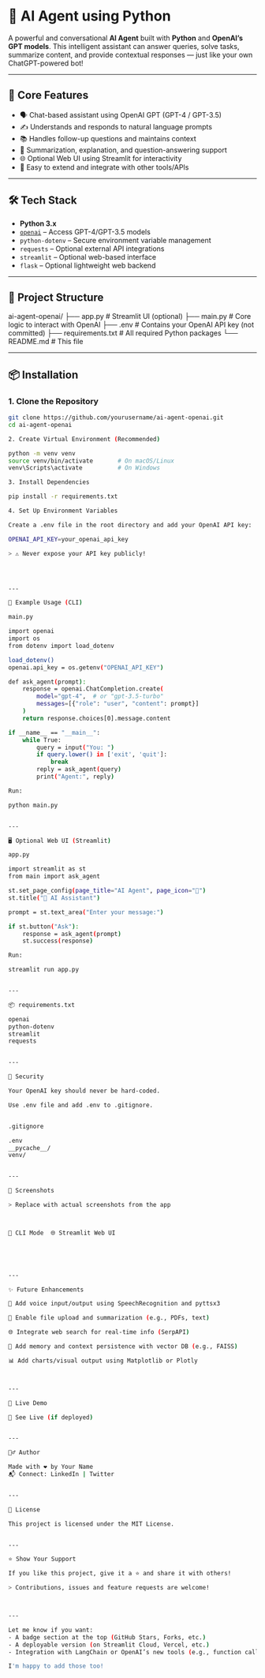  # 🤖 AI Agent using Python 

A powerful and conversational **AI Agent** built with **Python** and **OpenAI’s GPT models**. This intelligent assistant can answer queries, solve tasks, summarize content, and provide contextual responses — just like your own ChatGPT-powered bot!

---

## 🧠 Core Features

- 🗣️ Chat-based assistant using OpenAI GPT (GPT-4 / GPT-3.5)
- ✍️ Understands and responds to natural language prompts
- 📚 Handles follow-up questions and maintains context
- 📄 Summarization, explanation, and question-answering support
- 🌐 Optional Web UI using Streamlit for interactivity
- 📂 Easy to extend and integrate with other tools/APIs

---

## 🛠️ Tech Stack

- **Python 3.x**
- [`openai`](https://pypi.org/project/openai/) – Access GPT-4/GPT-3.5 models
- `python-dotenv` – Secure environment variable management
- `requests` – Optional external API integrations
- `streamlit` – Optional web-based interface
- `flask` – Optional lightweight web backend

---

## 📁 Project Structure

ai-agent-openai/ ├── app.py                 # Streamlit UI (optional) ├── main.py                # Core logic to interact with OpenAI ├── .env                   # Contains your OpenAI API key (not committed) ├── requirements.txt       # All required Python packages └── README.md              # This file

---

## 📦 Installation

### 1. Clone the Repository

```bash
git clone https://github.com/yourusername/ai-agent-openai.git
cd ai-agent-openai

2. Create Virtual Environment (Recommended)

python -m venv venv
source venv/bin/activate       # On macOS/Linux
venv\Scripts\activate          # On Windows

3. Install Dependencies

pip install -r requirements.txt

4. Set Up Environment Variables

Create a .env file in the root directory and add your OpenAI API key:

OPENAI_API_KEY=your_openai_api_key

> ⚠️ Never expose your API key publicly!




---

🧾 Example Usage (CLI)

main.py

import openai
import os
from dotenv import load_dotenv

load_dotenv()
openai.api_key = os.getenv("OPENAI_API_KEY")

def ask_agent(prompt):
    response = openai.ChatCompletion.create(
        model="gpt-4",  # or "gpt-3.5-turbo"
        messages=[{"role": "user", "content": prompt}]
    )
    return response.choices[0].message.content

if __name__ == "__main__":
    while True:
        query = input("You: ")
        if query.lower() in ['exit', 'quit']:
            break
        reply = ask_agent(query)
        print("Agent:", reply)

Run:

python main.py


---

🖥️ Optional Web UI (Streamlit)

app.py

import streamlit as st
from main import ask_agent

st.set_page_config(page_title="AI Agent", page_icon="🤖")
st.title("🤖 AI Assistant")

prompt = st.text_area("Enter your message:")

if st.button("Ask"):
    response = ask_agent(prompt)
    st.success(response)

Run:

streamlit run app.py


---

📦 requirements.txt

openai
python-dotenv
streamlit
requests


---

🔐 Security

Your OpenAI key should never be hard-coded.

Use .env file and add .env to .gitignore.


.gitignore

.env
__pycache__/
venv/


---

📸 Screenshots

> Replace with actual screenshots from the app



🧠 CLI Mode	🌐 Streamlit Web UI

	



---

✨ Future Enhancements

🎤 Add voice input/output using SpeechRecognition and pyttsx3

📎 Enable file upload and summarization (e.g., PDFs, text)

🌐 Integrate web search for real-time info (SerpAPI)

🧠 Add memory and context persistence with vector DB (e.g., FAISS)

📊 Add charts/visual output using Matplotlib or Plotly



---

🚀 Live Demo

🔗 See Live (if deployed)


---

🙋‍♂️ Author

Made with ❤️ by Your Name
📬 Connect: LinkedIn | Twitter


---

📄 License

This project is licensed under the MIT License.


---

⭐️ Show Your Support

If you like this project, give it a ⭐ and share it with others!

> Contributions, issues and feature requests are welcome!



---

Let me know if you want:
- A badge section at the top (GitHub Stars, Forks, etc.)
- A deployable version (on Streamlit Cloud, Vercel, etc.)
- Integration with LangChain or OpenAI’s new tools (e.g., function calling or retrieval)

I'm happy to add those too!

